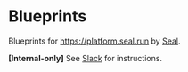 # Blueprints

Blueprints for https://platform.seal.run by [Seal](https://seal.run).

**[Internal-only]** See [Slack](https://opram.slack.com/archives/C0509TH14DN/p1732025689004189) for instructions.
